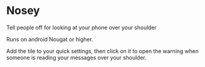 # Nosey
Tell people off for looking at your phone over your shoulder

Runs on android Nougat or higher.

Add the tile to your quick settings, then click on it to open the warning when someone is reading your messages over your shoulder.
